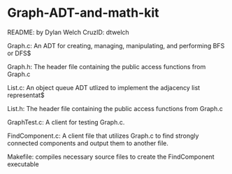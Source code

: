# Graph-ADT-and-math-kit

README: by Dylan Welch CruzID: dtwelch

Graph.c: An ADT for creating, managing, manipulating, and performing BFS or DFS$

Graph.h: The header file containing the public access functions from Graph.c

List.c: An object queue ADT utlized to implement the adjacency list representat$

List.h: The header file containing the public access functions from Graph.c

GraphTest.c: A client for testing Graph.c.

FindComponent.c: A client file that utilizes Graph.c to find strongly connected components
 and output them to another file.

Makefile: compiles necessary source files to create the FindComponent executable

